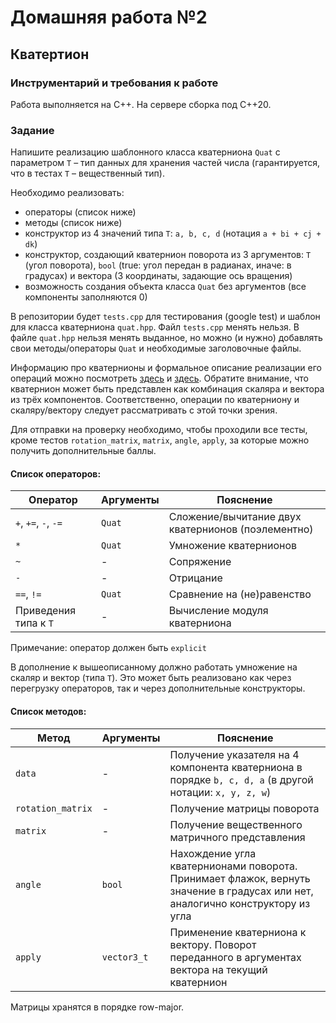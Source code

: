 # Домашняя работа №2
## Кватертион
### Инструментарий и требования к работе
Работа выполняется на C++. На сервере сборка под C++20.

### Задание
Напишите реализацию шаблонного класса кватерниона `Quat` с параметром `T` – тип данных для хранения частей числа (гарантируется, что в тестах `T` – вещественный тип).

Необходимо реализовать:
- операторы (список ниже)
- методы (список ниже)
- конструктор из 4 значений типа `T`: `a, b, c, d` (нотация `a + bi + cj + dk`)
- конструктор, создающий кватернион поворота из 3 аргументов: `T` (угол поворота), `bool` (true: угол передан в радианах, иначе: в градусах) и вектора (3 координаты, задающие ось вращения)
- возможность создания объекта класса `Quat` без аргументов (все компоненты заполняются 0)

В репозитории будет `tests.cpp` для тестирования (google test) и шаблон для класса кватерниона `quat.hpp`. Файл `tests.cpp` менять нельзя. В файле `quat.hpp` нельзя менять выданное, но можно (и нужно) добавлять свои методы/операторы `Quat` и необходимые заголовочные файлы.

Информацию про кватернионы и формальное описание реализации его операций можно посмотреть [здесь](https://ru.wikipedia.org/wiki/%D0%9A%D0%B2%D0%B0%D1%82%D0%B5%D1%80%D0%BD%D0%B8%D0%BE%D0%BD%D1%8B) и [здесь](https://habr.com/ru/articles/117034/). Обратите внимание, что кватернион может быть представлен как комбинация скаляра и вектора из трёх компонентов. Соответственно, операции по кватерниону и скаляру/вектору следует рассматривать с этой точки зрения.

Для отправки на проверку необходимо, чтобы проходили все тесты, кроме тестов `rotation_matrix`, `matrix`, `angle`, `apply`, за которые можно получить дополнительные баллы.

#### Список операторов:
| Оператор | Аргументы | Пояснение |
| -------- | --------- | --------- |
| `+`, `+=`, `-`, `-=` | `Quat` | Сложение/вычитание двух кватернионов (поэлементно) |
| `*` | `Quat` | Умножение кватернионов |
| `~` | - | Сопряжение |
| `-` | - | Отрицание |
| `==`, `!=` | `Quat` | Сравнение на (не)равенство |
| Приведения типа к `T` | - | Вычисление модуля кватерниона |
Примечание: оператор должен быть `explicit`

В дополнение к вышеописанному должно работать умножение на скаляр и вектор (типа `T`). Это может быть реализовано как через перегрузку операторов, так и через дополнительные конструкторы.

#### Список методов:
| Метод | Аргументы | Пояснение |
| ----- | --------- | --------- |
| `data` | - | Получение указателя на 4 компонента кватерниона в порядке `b, c, d, a` (в другой нотации: `x, y, z, w`) |
| `rotation_matrix` | - | Получение матрицы поворота |
| `matrix` | - | Получение вещественного матричного представления |
| `angle` | `bool` | Нахождение угла кватернионами поворота. Принимает флажок, вернуть значение в градусах или нет, аналогично конструктору из угла |
| `apply` | `vector3_t` | Применение кватерниона к вектору. Поворот переданного в аргументах вектора на текущий кватернион |

Матрицы хранятся в порядке row-major.
